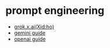 # prompt engineering

* [grok.x.ai(Xid:ho)](https://grok.x.ai/)
* [gemini guide](https://www.promptingguide.ai/models/gemini)
* [openai guide](https://platform.openai.com/docs/guides/prompt-engineering/six-strategies-for-getting-better-results)

